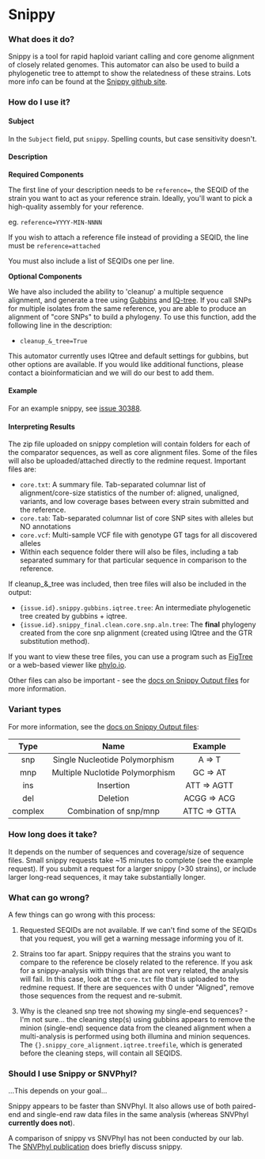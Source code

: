 # Snippy

### What does it do?

Snippy is a tool for rapid haploid variant calling and core genome alignment of closely related genomes. This automator can also be used to build a phylogenetic tree to attempt to show the
relatedness of these strains. Lots more info can be found at the [Snippy github site](https://github.com/tseemann/snippy).

### How do I use it?

#### Subject

In the `Subject` field, put `snippy`. Spelling counts, but case sensitivity doesn't.

#### Description

**Required Components**

The first line of your description needs to be `reference=`, the SEQID of the strain you want to act
as your reference strain. Ideally, you'll want to pick a high-quality assembly for your reference.

   eg. `reference=YYYY-MIN-NNNN`

If you wish to attach a reference file instead of providing a SEQID, the line must be `reference=attached`

You must also include a list of SEQIDs one per line.


**Optional Components**

We have also included the ability to 'cleanup' a multiple sequence alignment, and generate a tree using [Gubbins](http://nickjcroucher.github.io/gubbins/) and [IQ-tree](http://www.iqtree.org/). If you call SNPs for multiple isolates from the same reference, you are able to produce an alignment of "core SNPs" to build a phylogeny. To use this function, add the following line in the description:

  - `cleanup_&_tree=True`

This automator currently uses IQtree and default settings for gubbins, but other options are available. If you would like additional functions, please contact a bioinformatician and we will do our best to add them.

#### Example

For an example snippy, see [issue 30388](https://redmine.biodiversity.agr.gc.ca/issues/30388).

#### Interpreting Results

The zip file uploaded on snippy completion will contain folders for each of the comparator sequences, as well as core alignment files. Some of the files will also be uploaded/attached directly to the redmine request. Important files are:

* `core.txt`: A summary file. Tab-separated columnar list of alignment/core-size statistics of the number of: aligned, unaligned, variants, and low coverage bases between every strain submitted and the reference.
* `core.tab`: Tab-separated columnar list of core SNP sites with alleles but NO annotations
* `core.vcf`: Multi-sample VCF file with genotype GT tags for all discovered alleles
* Within each sequence folder there will also be files, including a tab separated summary for that particular sequence in comparison to the reference.

If cleanup_&_tree was included, then tree files will also be included in the output:

* `{issue.id}.snippy.gubbins.iqtree.tree`: An intermediate phylogenetic tree created by gubbins + iqtree. 
* `{issue.id}.snippy_final.clean.core.snp.aln.tree`: The **final** phylogeny created from the core snp alignment (created using IQtree and the GTR substitution method).


If you want to view these tree files, you can use a program such as
[FigTree](http://tree.bio.ed.ac.uk/software/figtree/) or a web-based viewer like [phylo.io](http://phylo.io).


Other files can also be important - see the [docs on Snippy Output files](https://github.com/tseemann/snippy)
for more information.

### Variant types

For more information, see the [docs on Snippy Output files](https://github.com/tseemann/snippy):

| Type | Name |  Example  |
|:----------:|:-----------------:|:-----------:|
| snp | Single Nucleotide Polymorphism |  A => T  |
| mnp | Multiple Nuclotide Polymorphism | GC => AT |
| ins | Insertion | ATT => AGTT |
| del | Deletion | ACGG => ACG |
| complex | Combination of snp/mnp | ATTC => GTTA |

### How long does it take?

It depends on the number of sequences and coverage/size of sequence files. Small snippy requests take ~15 minutes to complete (see the example request). If you submit a request for a larger snippy (>30 strains), or include larger long-read sequences, it may take substantially longer.

### What can go wrong?

A few things can go wrong with this process:

1) Requested SEQIDs are not available. If we can't find some of the SEQIDs that you request, you will get a warning
message informing you of it.

2) Strains too far apart. Snippy requires that the strains you want to compare to the reference be closely related to
the reference. If you ask for a snippy-analysis with things that are not very related, the analysis will fail. In this case, look at the `core.txt` file that is uploaded to the redmine request. If there are sequences with 0 under "Aligned", remove those sequences from the request and re-submit.

3) Why is the cleaned snp tree not showing my single-end sequences? - I'm not sure... the cleaning step(s) using gubbins appears to remove the minion (single-end) sequence data from the cleaned alignment when a multi-analysis is performed using both illumina and minion sequences. The `{}.snippy_core_alignment.iqtree.treefile`, which is generated before the cleaning steps, will contain all SEQIDS.

### Should I use Snippy or SNVPhyl?

...This depends on your goal...
 
Snippy appears to be faster than SNVPhyl. It also allows use of both paired-end and single-end raw data files in the same analysis (whereas SNVPhyl **currently does not**).

A comparison of snippy vs SNVPhyl has not been conducted by our lab. The [SNVPhyl publication](https://www.ncbi.nlm.nih.gov/pmc/articles/PMC5628696/) does briefly discuss snippy. 

